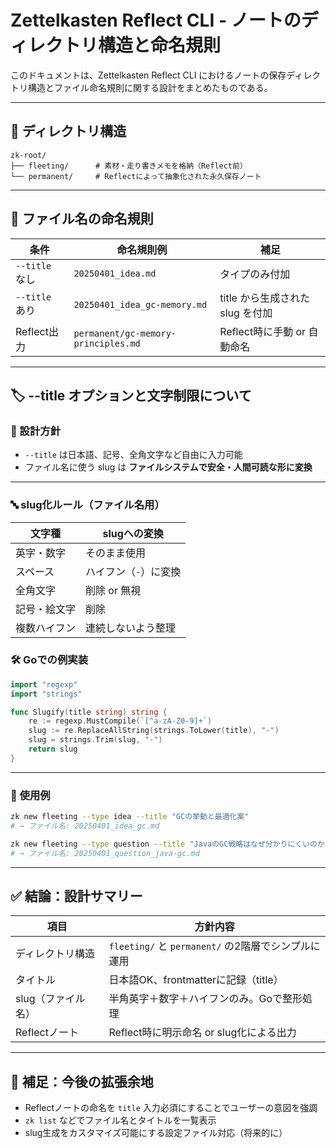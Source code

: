 # Zettelkasten Reflect CLI - ノートのディレクトリ構造と命名規則

このドキュメントは、Zettelkasten Reflect CLI におけるノートの保存ディレクトリ構造とファイル命名規則に関する設計をまとめたものである。

---

## 📁 ディレクトリ構造

```plaintext
zk-root/
├── fleeting/      # 素材・走り書きメモを格納（Reflect前）
└── permanent/     # Reflectによって抽象化された永久保存ノート
```

---

## 📛 ファイル名の命名規則

| 条件             | 命名規則例                          | 補足                          |
|------------------|-------------------------------------|-------------------------------|
| `--title` なし   | `20250401_idea.md`                  | タイプのみ付加                |
| `--title` あり   | `20250401_idea_gc-memory.md`        | title から生成された slug を付加 |
| Reflect出力      | `permanent/gc-memory-principles.md` | Reflect時に手動 or 自動命名   |

---

## 🏷️ --title オプションと文字制限について

### 🎯 設計方針

- `--title` は日本語、記号、全角文字など自由に入力可能
- ファイル名に使う slug は **ファイルシステムで安全・人間可読な形に変換**

---

### 🔤 slug化ルール（ファイル名用）

| 文字種         | slugへの変換          |
|----------------|------------------------|
| 英字・数字     | そのまま使用           |
| スペース       | ハイフン（`-`）に変換   |
| 全角文字       | 削除 or 無視           |
| 記号・絵文字   | 削除                   |
| 複数ハイフン   | 連続しないよう整理     |

### 🛠️ Goでの例実装

```go
import "regexp"
import "strings"

func Slugify(title string) string {
    re := regexp.MustCompile(`[^a-zA-Z0-9]+`)
    slug := re.ReplaceAllString(strings.ToLower(title), "-")
    slug = strings.Trim(slug, "-")
    return slug
}
```

---

### 🧪 使用例

```bash
zk new fleeting --type idea --title "GCの挙動と最適化案"
# → ファイル名: 20250401_idea_gc.md

zk new fleeting --type question --title "JavaのGC戦略はなぜ分かりにくいのか？"
# → ファイル名: 20250401_question_java-gc.md
```

---

## ✅ 結論：設計サマリー

| 項目         | 方針内容 |
|--------------|----------|
| ディレクトリ構造 | `fleeting/` と `permanent/` の2階層でシンプルに運用 |
| タイトル      | 日本語OK、frontmatterに記録（title） |
| slug（ファイル名） | 半角英字＋数字＋ハイフンのみ。Goで整形処理 |
| Reflectノート | Reflect時に明示命名 or slug化による出力 |

---

## 📝 補足：今後の拡張余地

- Reflectノートの命名を `title` 入力必須にすることでユーザーの意図を強調
- `zk list` などでファイル名とタイトルを一覧表示
- slug生成をカスタマイズ可能にする設定ファイル対応（将来的に）

